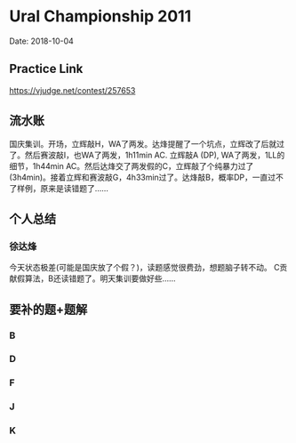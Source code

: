 # Ural Championship 2011
Date: 2018-10-04

## Practice Link
https://vjudge.net/contest/257653

## 流水账
国庆集训。开场，立辉敲H，WA了两发。达烽提醒了一个坑点，立辉改了后就过了。然后赛波敲I，也WA了两发，1h11min AC. 立辉敲A (DP), WA了两发，1LL的细节，1h44min AC。然后达烽交了两发假的C，立辉敲了个纯暴力过了(3h4min)。接着立辉和赛波敲G，4h33min过了。达烽敲B，概率DP，一直过不了样例，原来是读错题了……

## 个人总结
### 徐达烽
今天状态极差(可能是国庆放了个假？)，读题感觉很费劲，想题脑子转不动。 C贡献假算法，B还读错题了。明天集训要做好些……

## 要补的题+题解
### B
### D
### F
### J
### K


